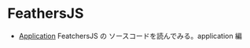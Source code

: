 ---
---

# FeathersJS

- [Application](feathersjs/application) FeatchersJS の ソースコードを読んでみる。application 編